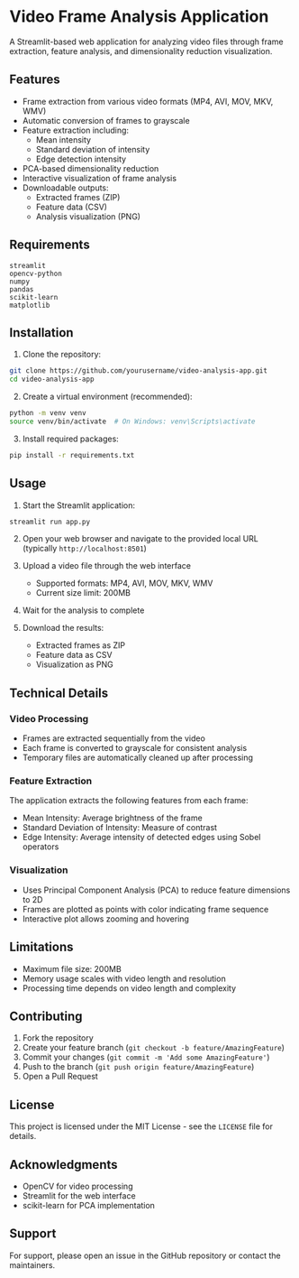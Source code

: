 # Video Frame Analysis Application

A Streamlit-based web application for analyzing video files through frame extraction, feature analysis, and dimensionality reduction visualization.

## Features

- Frame extraction from various video formats (MP4, AVI, MOV, MKV, WMV)
- Automatic conversion of frames to grayscale
- Feature extraction including:
  - Mean intensity
  - Standard deviation of intensity
  - Edge detection intensity
- PCA-based dimensionality reduction
- Interactive visualization of frame analysis
- Downloadable outputs:
  - Extracted frames (ZIP)
  - Feature data (CSV)
  - Analysis visualization (PNG)

## Requirements

```
streamlit
opencv-python
numpy
pandas
scikit-learn
matplotlib
```

## Installation

1. Clone the repository:
```bash
git clone https://github.com/yourusername/video-analysis-app.git
cd video-analysis-app
```

2. Create a virtual environment (recommended):
```bash
python -m venv venv
source venv/bin/activate  # On Windows: venv\Scripts\activate
```

3. Install required packages:
```bash
pip install -r requirements.txt
```

## Usage

1. Start the Streamlit application:
```bash
streamlit run app.py
```

2. Open your web browser and navigate to the provided local URL (typically `http://localhost:8501`)

3. Upload a video file through the web interface
   - Supported formats: MP4, AVI, MOV, MKV, WMV
   - Current size limit: 200MB

4. Wait for the analysis to complete

5. Download the results:
   - Extracted frames as ZIP
   - Feature data as CSV
   - Visualization as PNG

## Technical Details

### Video Processing
- Frames are extracted sequentially from the video
- Each frame is converted to grayscale for consistent analysis
- Temporary files are automatically cleaned up after processing

### Feature Extraction
The application extracts the following features from each frame:
- Mean Intensity: Average brightness of the frame
- Standard Deviation of Intensity: Measure of contrast
- Edge Intensity: Average intensity of detected edges using Sobel operators

### Visualization
- Uses Principal Component Analysis (PCA) to reduce feature dimensions to 2D
- Frames are plotted as points with color indicating frame sequence
- Interactive plot allows zooming and hovering

## Limitations

- Maximum file size: 200MB
- Memory usage scales with video length and resolution
- Processing time depends on video length and complexity

## Contributing

1. Fork the repository
2. Create your feature branch (`git checkout -b feature/AmazingFeature`)
3. Commit your changes (`git commit -m 'Add some AmazingFeature'`)
4. Push to the branch (`git push origin feature/AmazingFeature`)
5. Open a Pull Request

## License

This project is licensed under the MIT License - see the `LICENSE` file for details.

## Acknowledgments

- OpenCV for video processing
- Streamlit for the web interface
- scikit-learn for PCA implementation

## Support

For support, please open an issue in the GitHub repository or contact the maintainers.
